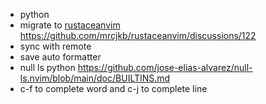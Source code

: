 - python
- migrate to [rustaceanvim](https://github.com/mrcjkb/rustaceanvim) https://github.com/mrcjkb/rustaceanvim/discussions/122
- sync with remote
- save auto formatter
- null ls python https://github.com/jose-elias-alvarez/null-ls.nvim/blob/main/doc/BUILTINS.md
- c-f to complete word and c-j to complete line
